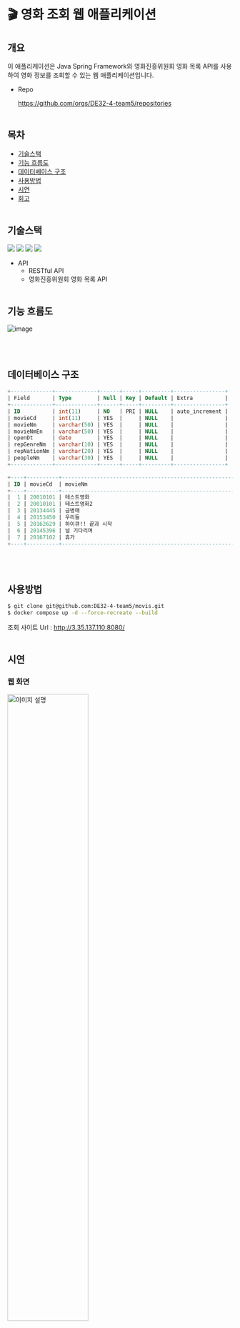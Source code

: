 # 🎬 영화 조회 웹 애플리케이션

## 개요
이 애플리케이션은 Java Spring Framework와 영화진흥위원회 영화 목록 API를 사용하여 영화 정보를 조회할 수 있는 웹 애플리케이션입니다. 
- Repo
  
  https://github.com/orgs/DE32-4-team5/repositories
<br></br>

## 목차
- [기술스택](#기술스택)
- [기능 흐름도](#기능-흐름도)
- [데이터베이스 구조](#데이터베이스-구조)
- [사용방법](#사용방법)
- [시연](#시연)
- [회고](#회고)
<br></br>

## 기술스택
<img src="https://img.shields.io/badge/java-007396?style=for-the-badge&logo=java&logoColor=white"> <img src="https://img.shields.io/badge/springboot-6DB33F?style=for-the-badge&logo=springboot&logoColor=white"> <img src="https://img.shields.io/badge/Airflow-017CEE?style=for-the-badge&logo=apacheairflow&logoColor=white"> <img src="https://img.shields.io/badge/Thymeleaf-005F0F?style=for-the-badge&logo=thymeleaf&logoColor=white">
- API
  - RESTful API
  - 영화진흥위원회 영화 목록 API
<br></br>

## 기능 흐름도
![image](https://github.com/user-attachments/assets/501e185e-a51a-4a71-a378-14553393a561)

<br></br>

## 데이터베이스 구조
```sql
+-------------+-------------+------+-----+---------+----------------+
| Field       | Type        | Null | Key | Default | Extra          |
+-------------+-------------+------+-----+---------+----------------+
| ID          | int(11)     | NO   | PRI | NULL    | auto_increment |
| movieCd     | int(11)     | YES  |     | NULL    |                |
| movieNm     | varchar(50) | YES  |     | NULL    |                |
| movieNmEn   | varchar(50) | YES  |     | NULL    |                |
| openDt      | date        | YES  |     | NULL    |                |
| repGenreNm  | varchar(10) | YES  |     | NULL    |                |
| repNationNm | varchar(20) | YES  |     | NULL    |                |
| peopleNm    | varchar(30) | YES  |     | NULL    |                |
+-------------+-------------+------+-----+---------+----------------+
```

```sql
+----+----------+------------------------------------------------------------------------+---------------------------------------------+------------+-------------------+-------------+------------------------+
| ID | movieCd  | movieNm                                                                | movieNmEn                                   | openDt     | repGenreNm        | repNationNm | peopleNm               |
+----+----------+------------------------------------------------------------------------+---------------------------------------------+------------+-------------------+-------------+------------------------+
|  1 | 20010101 | 테스트영화                                                             | TESTMOVIE                                   | NULL       | NULL              | NULL        | NULL                   |
|  2 | 20010101 | 테스트영화2                                                            | TESTMOVIE2                                  | NULL       | NULL              | NULL        | NULL                   |
|  3 | 20134445 | 금병매                                                                 | The Forbidden Legend Sex & Chopsticks       | 2016-09-08 | 멜로/로맨스       | 홍콩        | 전문기                 |
|  4 | 20153450 | 우리들                                                                 | The World of Us                             | 2016-06-16 | 드라마            | 한국        | 윤가은                 |
|  5 | 20162629 | 하이큐!! 끝과 시작                                                     | HAIKYU!!The movie-The End and the Beginning | 2016-11-16 | 애니메이션        | 일본        | 미츠나카 스스무        |
|  6 | 20145396 | 널 기다리며                                                            | Missing You                                 | 2016-03-10 | 스릴러            | 한국        | 모홍진                 |
|  7 | 20167102 | 휴가                                                                   | A Way Back to Mother                        | 2016-12-08 | 가족              | 한국        | 이수성                 |
+----+----------+------------------------------------------------------------------------+---------------------------------------------+------------+-------------------+-------------+------------------------+
```
<br></br>

## 사용방법
```bash
$ git clone git@github.com:DE32-4-team5/movis.git
$ docker compose up -d --force-recreate --build
```
조회 사이트 Url : http://3.35.137.110:8080/
<br></br>

## 시연
### 웹 화면
<img src="https://github.com/user-attachments/assets/01f00478-9703-47a1-8130-608e795537a2" alt="이미지 설명" width="60%" height="60%">

### 조회 결과
<img src="https://github.com/user-attachments/assets/d7f6c800-a8ec-4f24-80c6-92ccb473ea88" alt="이미지 설명" width="50%" height="50%">

## 회고
### 좋은 점
- 초반에 진행한 영화 API와 Airflow를 복습하며, Spring Boot를 DB에 연결하고 Docker Compose를 통해 하나의 애플리케이션으로 동작시키는 방법을 다시 배울 수 있었다.
- 빠른 의사결정과 단순화된 목표 덕분에 기한 내에 프로젝트를 일정 수준 완성할 수 있었고, API 통신 및 CSV 파일을 DB에 입력하는 다양한 방법을 시도하면서 SQL 쿼리 학습의 기회를 가졌다.
- 프로젝트에 관한 원활한 소통과 열정 덕분에 기한 내에 프로젝트가 빠르게 진행 되었다.
- 프로젝트 전과 프로젝트 중 남아서 주제 관련 소통 및 프로젝트 진행을 하는 팀원들의 열정을 느낄 수 있었다.
### 아쉬운 점
- 짧은 기한으로 인해 목표가 단순화되면서 프로젝트가 너무 간단해졌다는 느낌을 받았다. 
- Java 코드를 읽을 줄은 알지만 작성하는 데 어려움이 있었고, Spring Boot 구조에 대한 이해가 부족하다고 느꼈다.
- 조회 기능 개발을 성공하는 쪽에 초점을 맞추다보니 아직 남아있는 버그 수정 및 조회 속도 향상을 하지 못한 것이 아쉽다.
### 개선할 점
- 제한된 기한 내에도 다양한 기능을 추가할 수 있는 역량을 키워야 한다.
- Java 언어와 Spring Boot 구조에 대한 추가 학습을 통해 더 많은 기능을 구현할 수 있도록 학습해야 한다.
- 수정하지 못한 버그와 조회 속도 향상 파트를 사이드 프로젝트 느낌으로 조금 더 개선하도록 노력해야 한다.
<br></br>
